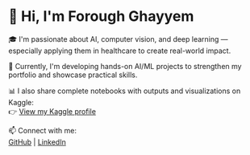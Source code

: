 # 👋 Hi, I'm Forough Ghayyem

🎓 I'm passionate about AI, computer vision, and deep learning — especially applying them in healthcare to create real-world impact.

🚀 Currently, I'm developing hands-on AI/ML projects to strengthen my portfolio and showcase practical skills.

📊 I also share complete notebooks with outputs and visualizations on Kaggle:  
👉 [View my Kaggle profile](https://www.kaggle.com/foroughgh95)

📫 Connect with me:  
[GitHub](https://github.com/foroughm423) | [LinkedIn](https://www.linkedin.com/in/forough-ghayyem/)
